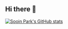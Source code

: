 ## Hi there 👋

[![Sooin Park's GitHub stats](https://github-readme-stats.vercel.app/api?username=SooinPark1019)](https://github.com/SooinPark1019/github-readme-stats)

<!--
**SooinPark1019/SooinPark1019** is a ✨ _special_ ✨ repository because its `README.md` (this file) appears on your GitHub profile.

Here are some ideas to get you started:

- 🔭 I’m currently working on ...
- 🌱 I’m currently learning ...
- 👯 I’m looking to collaborate on ...
- 🤔 I’m looking for help with ...
- 💬 Ask me about ...
- 📫 How to reach me: ...
- 😄 Pronouns: ...
- ⚡ Fun fact: ...
-->
